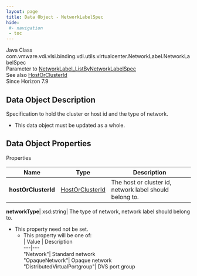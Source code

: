 ```yaml
---
layout: page
title: Data Object - NetworkLabelSpec
hide:
 #- navigation
 - toc
---
```






Java Class
    com.vmware.vdi.vlsi.binding.vdi.utils.virtualcenter.NetworkLabel.NetworkLabelSpec  
Parameter to
     [NetworkLabel_ListByNetworkLabelSpec](vdi.utils.virtualcenter.NetworkLabel.md#listByNetworkLabelSpec)  
See also
     [HostOrClusterId](vdi.entity.HostOrClusterId.md)  
Since 
    Horizon 7.9

## Data Object Description 

Specification to hold the cluster or host id and the type of network. 

  * This data object must be updated as a whole.



## Data Object Properties

Properties

Name |  Type |  Description   
---|---|---  
**hostOrClusterId**| [HostOrClusterId](vdi.entity.HostOrClusterId.md)|  The host or cluster id, network label should belong to.   
  
**networkType**|  xsd:string|  The type of network, network label should belong to.   


* This property need not be set.
  * This property will be one of:  
|  Value |  Description   
---|---  
"Network"| Standard network  
"OpaqueNetwork"| Opaque network  
"DistributedVirtualPortgroup"| DVS port group  

  
  
  
 
  
  

